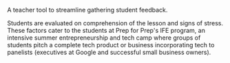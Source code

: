 A teacher tool to streamline gathering student feedback. 

Students are evaluated on comprehension of the lesson and signs of stress. These factors cater to the students at Prep for Prep's IFE program,
an intensive summer entrepreneurship and tech camp where groups of students pitch a complete tech product or business incorporating tech
to panelists (executives at Google and successful small business owners).
